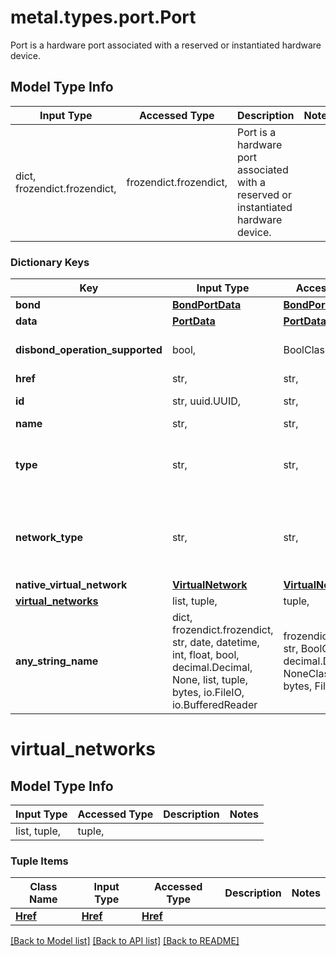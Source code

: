 # metal.types.port.Port

Port is a hardware port associated with a reserved or instantiated hardware device.

## Model Type Info
Input Type | Accessed Type | Description | Notes
------------ | ------------- | ------------- | -------------
dict, frozendict.frozendict,  | frozendict.frozendict,  | Port is a hardware port associated with a reserved or instantiated hardware device. | 

### Dictionary Keys
Key | Input Type | Accessed Type | Description | Notes
------------ | ------------- | ------------- | ------------- | -------------
**bond** | [**BondPortData**](BondPortData.md) | [**BondPortData**](BondPortData.md) |  | [optional] 
**data** | [**PortData**](PortData.md) | [**PortData**](PortData.md) |  | [optional] 
**disbond_operation_supported** | bool,  | BoolClass,  | Indicates whether or not the bond can be broken on the port (when applicable). | [optional] 
**href** | str,  | str,  |  | [optional] 
**id** | str, uuid.UUID,  | str,  |  | [optional] value must be a uuid
**name** | str,  | str,  |  | [optional] 
**type** | str,  | str,  | Type is either \&quot;NetworkBondPort\&quot; for bond ports or \&quot;NetworkPort\&quot; for bondable ethernet ports | [optional] must be one of ["NetworkPort", "NetworkBondPort", ] 
**network_type** | str,  | str,  | Composite network type of the bond | [optional] must be one of ["layer2-bonded", "layer2-individual", "layer3", "hybrid", "hybrid-bonded", ] 
**native_virtual_network** | [**VirtualNetwork**](VirtualNetwork.md) | [**VirtualNetwork**](VirtualNetwork.md) |  | [optional] 
**[virtual_networks](#virtual_networks)** | list, tuple,  | tuple,  |  | [optional] 
**any_string_name** | dict, frozendict.frozendict, str, date, datetime, int, float, bool, decimal.Decimal, None, list, tuple, bytes, io.FileIO, io.BufferedReader | frozendict.frozendict, str, BoolClass, decimal.Decimal, NoneClass, tuple, bytes, FileIO | any string name can be used but the value must be the correct type | [optional]

# virtual_networks

## Model Type Info
Input Type | Accessed Type | Description | Notes
------------ | ------------- | ------------- | -------------
list, tuple,  | tuple,  |  | 

### Tuple Items
Class Name | Input Type | Accessed Type | Description | Notes
------------- | ------------- | ------------- | ------------- | -------------
[**Href**](Href.md) | [**Href**](Href.md) | [**Href**](Href.md) |  | 

[[Back to Model list]](../../README.md#documentation-for-models) [[Back to API list]](../../README.md#documentation-for-api-endpoints) [[Back to README]](../../README.md)

